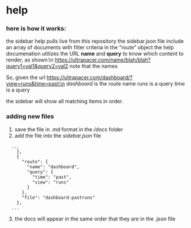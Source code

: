# help

### here is how it works:

the sidebar help pulls live from this repository
the sidebar.json file include an array of documents with filter criteria in the "route" object
the help documenation utilizes the URL **name** and **query** to know which content to render, as shown:\n
https://ultrapacer.com/name/blah/blah?query1=val1&query2=val2
note that the names

So, given the url https://ultrapacer.com/dashboard/?view=runs&time=past:\n
_dashboard_ is the route name
_runs_ is a query
_time_ is a query

the sidebar will show all matching items in order.

### adding new files

1. save the file in .md format in the _/docs_ folder
2. add the file into the _sidebar.json_ file

```
  ...
    },
    {
      "route": {
        "name": "dashboard",
        "query": {
          "time": "past",
          "view": "runs"
        }
      },
      "file": "dashboard-pastruns"
    },
  ...
```

3. the docs will appear in the same order that they are in the .json file
